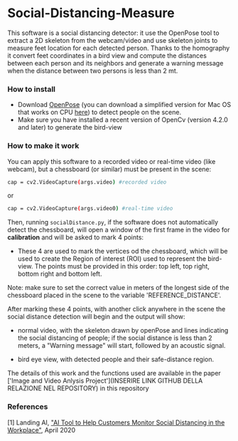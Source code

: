 # Social-Distancing-Measure
This software is a social distancing detector: it use the OpenPose tool to extract a 2D skeleton from the webcam/video and use skeleton joints to measure feet location for each detected person. 
Thanks to the homography it convert feet coordinates in a bird view and compute the distances between each person and its neighbors and generate a warning message when the distance between two persons is less than 2 mt.

<!---The result obtained is the following:
Per aggiungere GIF guarda questo https://medium.com/@josephcardillo/how-to-add-gifs-to-your-github-readme-89c74da2ce47
! [] (Nome-di-giphy.gif)--->

### How to install
- Download [OpenPose](https://github.com/CMU-Perceptual-Computing-Lab/openpose) (you can download a simplified version for Mac OS that works on CPU [here](https://github.com/ildoonet/tf-pose-estimation)) to detect people on the scene.
- Make sure you have installed a recent version of OpenCv (version 4.2.0 and later) to generate the bird-view

### How to make it work
You can apply this software to a recorded video or real-time video (like webcam), but a chessboard (or similar) must be present in the scene:
```sh
cap = cv2.VideoCapture(args.video) #recorded video
```
or
```sh
cap = cv2.VideoCapture(args.video0) #real-time video
```
Then, running `socialDistance.py`, if the software does not automatically detect the chessboard, will open a window of the first frame in the video for **calibration** and will be asked to mark 4 points:

- These 4 are used to mark the vertices od the chessboard, which will be used to create the Region of interest (ROI) used to represent the bird-view. The points must be provided in this order: top left, top right, bottom right and bottom left.

Note: make sure to set the correct value in meters of the longest side of the chessboard placed in the scene to the variable 'REFERENCE_DISTANCE'.

After marking these 4 points, with another click anywhere in the scene the social distance detection will begin and the output will show:

- normal video, with the skeleton drawn by openPose and lines indicating the social distancing of people; if the social distance is less than 2 meters, a "Warning message" will start, followed by an acoustic signal.

- bird eye view, with detected people and their safe-distance region.

The details of this work and the functions used are available in the paper ['Image and Video Anlysis Project'](INSERIRE LINK GITHUB DELLA RELAZIONE NEL REPOSITORY) in this repository

### References
[1] Landing AI, ["AI Tool to Help Customers Monitor Social Distancing in the Workplace"](https://landing.ai/landing-ai-creates-an-ai-tool-to-help-customers-monitor-social-distancing-in-the-workplace/), April 2020
